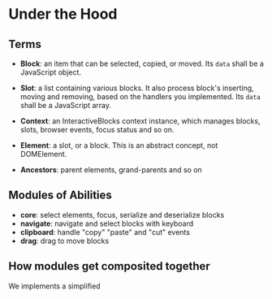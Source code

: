 # Under the Hood

## Terms

- **Block**: an item that can be selected, copied, or moved. Its `data` shall be a JavaScript object.

- **Slot**: a list containing various blocks. It also process block's inserting, moving and removing, based on the handlers you implemented. Its `data` shall be a JavaScript array.

- **Context**: an InteractiveBlocks context instance, which manages blocks, slots, browser events, focus status and so on.

- **Element**: a slot, or a block. This is an abstract concept, not DOMElement.

- **Ancestors**: parent elements, grand-parents and so on

## Modules of Abilities

- **core**: select elements, focus, serialize and deserialize blocks
- **navigate**: navigate and select blocks with keyboard
- **clipboard**: handle "copy" "paste" and "cut" events
- **drag**: drag to move blocks

## How modules get composited together

We implements a simplified
